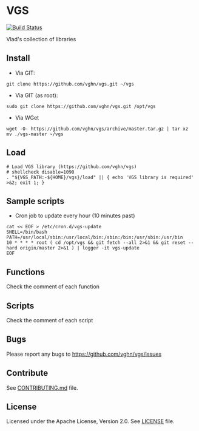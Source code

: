 # VGS
  [![Build Status](https://travis-ci.org/vghn/vgs.svg?branch=master)](https://travis-ci.org/vghn/vgs)

Vlad's collection of libraries

## Install
- Via GIT:
```
git clone https://github.com/vghn/vgs.git ~/vgs
```
- Via GIT (as root):
```
sudo git clone https://github.com/vghn/vgs.git /opt/vgs
```
- Via WGet
```
wget -O- https://github.com/vghn/vgs/archive/master.tar.gz | tar xz
mv ./vgs-master ~/vgs
```

## Load
```
# Load VGS library (https://github.com/vghn/vgs)
# shellcheck disable=1090
. "${VGS_PATH:-${HOME}/vgs}/load" || { echo 'VGS library is required' >&2; exit 1; }
```

## Sample scripts
- Cron job to update every hour (10 minutes past)
```
cat << EOF > /etc/cron.d/vgs-update
SHELL=/bin/bash
PATH=/usr/local/sbin:/usr/local/bin:/sbin:/bin:/usr/sbin:/usr/bin
10 * * * * root ( cd /opt/vgs && git fetch --all 2>&1 && git reset --hard origin/master 2>&1 ) | logger -it vgs-update
EOF
```

## Functions
Check the comment of each function

## Scripts
Check the comment of each script

## Bugs
Please report any bugs to https://github.com/vghn/vgs/issues

## Contribute
See [CONTRIBUTING.md](CONTRIBUTING.md) file.

## License
Licensed under the Apache License, Version 2.0.
See [LICENSE](LICENSE) file.
